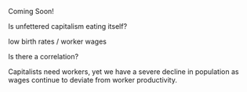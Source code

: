 Coming Soon!

Is unfettered capitalism eating itself?

low birth rates / worker wages 

Is there a correlation?

Capitalists need workers, yet we have a severe decline in population as wages continue to deviate from worker productivity.

